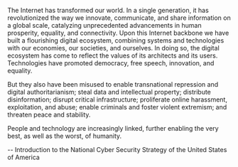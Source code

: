 The Internet has transformed our world. In a single generation, it has revolutionized the way we innovate, communicate, and share information on a global scale, catalyzing unprecedented advancements in human prosperity, equality, and connectivity. Upon this Internet backbone we have built a flourishing digital ecosystem, combining systems and technologies with our economies, our societies, and ourselves. In doing so, the digital ecosystem has come to reflect the values of its architects and its users. Technologies have promoted democracy, free speech, innovation, and equality. 

But they also have been misused to enable transnational repression and digital authoritarianism; steal data and intellectual property; distribute disinformation; disrupt critical infrastructure; proliferate online harassment, exploitation, and abuse; enable criminals and foster violent extremism; and threaten peace and stability. 

People and technology are increasingly linked, further enabling the very best, as well as the worst, of humanity.

-- Introduction to the National Cyber Security Strategy of the United States of America
